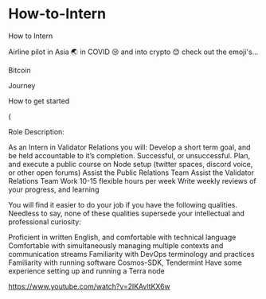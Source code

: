 # How-to-Intern
How to Intern

Airline pilot in Asia 🌏 in COVID 😢 and into crypto 😊 check out the emoji's... 

Bitcoin

Journey

How to get started

(

Role Description:

As an Intern in Validator Relations you will:
Develop a short term goal, and be held accountable to it’s completion. Successful, or unsuccessful.
Plan, and execute a public course on Node setup (twitter spaces, discord voice, or other open forums)
Assist the Public Relations Team
Assist the Validator Relations Team
Work 10-15 flexible hours per week
Write weekly reviews of your progress, and learning

You will find it easier to do your job if you have the following qualities. 
Needless to say, none of these qualities supersede your intellectual and professional curiosity:

Proficient in written English, and comfortable with technical language
Comfortable with simultaneously managing multiple contexts and communication streams
Familiarity with DevOps terminology and practices
Familiarity with running software Cosmos-SDK, Tendermint
Have some experience setting up and running a Terra node

https://www.youtube.com/watch?v=2lKAvltKX6w

